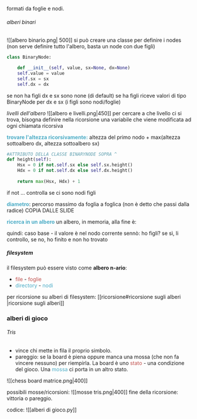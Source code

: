 formati da foglie e nodi.
###### alberi binari
![[albero binario.png| 500]]
si può creare una classe per definire i nodes (non serve definire tutto l'albero, basta un node con due figli)
```python
class BinaryNode:

	def __init__(self, value, sx=None, dx=None)
	self.value = value
	self.sx = sx
	self.dx = dx
```
se non ha figli dx e sx sono none (di default)
se ha figli riceve valori di tipo BinaryNode per dx e sx (i figli sono nodi/foglie)

*livelli dell'albero*
![[albero e livelli.png|450]]
per cercare a che livello ci si trova, bisogna definire nella ricorsione una variabile che viene modificata ad ogni chiamata ricorsiva

<font color="#4bacc6">**trovare l'altezza ricorsivamente:**</font>
altezza del primo nodo + max(altezza sottoalbero dx, altezza sottoalbero sx)
```python
#ATTRIBUTO DELLA CLASSE BINARYNODE SOPRA ^
def height(self):
	Hsx = 0 if not.self.sx else self.sx.height()
	Hdx = 0 if not.self.dx else self.dx.height()
	
	return max(Hsx, Hdx) + 1
```
if not ... controlla se ci sono nodi figli

**<font color="#4bacc6">diametro</font>**: percorso massimo da foglia a foglica (non è detto che passi dalla radice)
COPIA DALLE SLIDE

**<font color="#4bacc6">ricerca in un albero</font>** 
un albero, in memoria, alla fine è:

quindi:
caso base - il valore è nel nodo corrente
sennò: ho figli? se sì, li controllo, se no, ho finito e non ho trovato

##### filesystem
il filesystem può essere visto come **albero n-ario**:
- <font color="#c0504d">file </font> - <font color="#c0504d">foglie</font>
- <font color="#4bacc6"> directory</font> - <font color="#4bacc6">nodi</font>
 
per ricorsione su alberi di filesystem:  [[ricorsione#ricorsione sugli alberi |ricorsione sugli alberi]]

### alberi di gioco
###### Tris
- vince chi mette in fila il proprio simbolo.
- pareggio: se la board è piena oppure manca una mossa (che non fa vincere nessuno) per riempirla.
La board è uno <font color="#c0504d">stato</font> - una condizione del gioco.
Una <font color="#4bacc6">mossa</font> ci porta in un altro stato.

![[chess board matrice.png|400]]

possibili mosse/ricorsioni:
![[mosse tris.png|400]]
fine della ricorsione: vittoria o pareggio.

codice:
![[alberi di gioco.py]]
